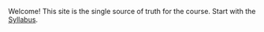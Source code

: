 
Welcome! This site is the single source of truth for the course.
Start with the [Syllabus](syllabus.md).
